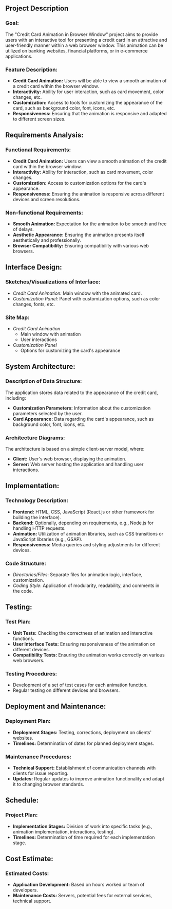 ## Project Description

### Goal:

The "Credit Card Animation in Browser Window" project aims to provide users with an interactive tool for presenting a credit card in an attractive and user-friendly manner within a web browser window. This animation can be utilized on banking websites, financial platforms, or in e-commerce applications.

### Feature Description:

- **Credit Card Animation:** Users will be able to view a smooth animation of a credit card within the browser window.
- **Interactivity:** Ability for user interaction, such as card movement, color changes, etc.
- **Customization:** Access to tools for customizing the appearance of the card, such as background color, font, icons, etc.
- **Responsiveness:** Ensuring that the animation is responsive and adapted to different screen sizes.

## Requirements Analysis:

### Functional Requirements:

- **Credit Card Animation:** Users can view a smooth animation of the credit card within the browser window.
- **Interactivity:** Ability for interaction, such as card movement, color changes.
- **Customization:** Access to customization options for the card's appearance.
- **Responsiveness:** Ensuring the animation is responsive across different devices and screen resolutions.

### Non-functional Requirements:

- **Smooth Animation:** Expectation for the animation to be smooth and free of delays.
- **Aesthetic Appearance:** Ensuring the animation presents itself aesthetically and professionally.
- **Browser Compatibility:** Ensuring compatibility with various web browsers.

## Interface Design:

### Sketches/Visualizations of Interface:

- _Credit Card Animation:_ Main window with the animated card.
- _Customization Panel:_ Panel with customization options, such as color changes, fonts, etc.

### Site Map:

- _Credit Card Animation_
  - Main window with animation
  - User interactions
- _Customization Panel_
  - Options for customizing the card's appearance

## System Architecture:

### Description of Data Structure:

The application stores data related to the appearance of the credit card, including:

- **Customization Parameters:** Information about the customization parameters selected by the user.
- **Card Appearance:** Data regarding the card's appearance, such as background color, font, icons, etc.

### Architecture Diagrams:

The architecture is based on a simple client-server model, where:

- **Client:** User's web browser, displaying the animation.
- **Server:** Web server hosting the application and handling user interactions.

## Implementation:

### Technology Description:

- **Frontend:** HTML, CSS, JavaScript (React.js or other framework for building the interface).
- **Backend:** Optionally, depending on requirements, e.g., Node.js for handling HTTP requests.
- **Animation:** Utilization of animation libraries, such as CSS transitions or JavaScript libraries (e.g., GSAP).
- **Responsiveness:** Media queries and styling adjustments for different devices.

### Code Structure:

- _Directories/Files_: Separate files for animation logic, interface, customization.
- _Coding Style_: Application of modularity, readability, and comments in the code.

## Testing:

### Test Plan:

- **Unit Tests:** Checking the correctness of animation and interactive functions.
- **User Interface Tests:** Ensuring responsiveness of the animation on different devices.
- **Compatibility Tests:** Ensuring the animation works correctly on various web browsers.

### Testing Procedures:

- Development of a set of test cases for each animation function.
- Regular testing on different devices and browsers.

## Deployment and Maintenance:

### Deployment Plan:

- **Deployment Stages:** Testing, corrections, deployment on clients' websites.
- **Timelines:** Determination of dates for planned deployment stages.

### Maintenance Procedures:

- **Technical Support:** Establishment of communication channels with clients for issue reporting.
- **Updates:** Regular updates to improve animation functionality and adapt it to changing browser standards.

## Schedule:

### Project Plan:

- **Implementation Stages:** Division of work into specific tasks (e.g., animation implementation, interactions, testing).
- **Timelines:** Determination of time required for each implementation stage.

## Cost Estimate:

### Estimated Costs:

- **Application Development:** Based on hours worked or team of developers.
- **Maintenance Costs:** Servers, potential fees for external services, technical support.
